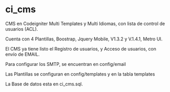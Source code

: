 # ci_cms
CMS en Codeigniter Multi Templates y Multi Idiomas, con lista de control de usuarios (ACL).

Cuenta con 4 Plantillas, Boostrap, Jquery Mobile, V1.3.2 y V.1.4.1, Metro UI.

El CMS ya tiene listo el Registro de usuarios, y Acceso de usuarios, con envío de EMAIL.

Para configurar los SMTP, se encuentran en config/email

Las Plantillas se configuran en config/templates y en la tabla templates

La Base de datos esta en ci_cms.sql.
